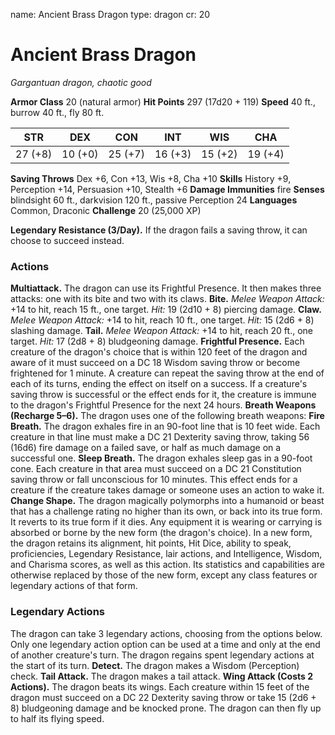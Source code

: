 name: Ancient Brass Dragon
type: dragon
cr: 20

# Ancient Brass Dragon
_Gargantuan dragon, chaotic good_

**Armor Class** 20 (natural armor)
**Hit Points** 297 (17d20 + 119)
**Speed** 40 ft., burrow 40 ft., fly 80 ft.

| STR     | DEX     | CON     | INT     | WIS     | CHA     |
|---------|---------|---------|---------|---------|---------|
| 27 (+8) | 10 (+0) | 25 (+7) | 16 (+3) | 15 (+2) | 19 (+4) |

**Saving Throws** Dex +6, Con +13, Wis +8, Cha +10
**Skills** History +9, Perception +14, Persuasion +10, Stealth +6
**Damage Immunities** fire
**Senses** blindsight 60 ft., darkvision 120 ft., passive Perception 24
**Languages** Common, Draconic
**Challenge** 20 (25,000 XP)

**Legendary Resistance (3/Day).** If the dragon fails a saving throw, it can choose to succeed instead.

### Actions
**Multiattack.** The dragon can use its Frightful Presence. It then makes three attacks: one with its bite and two with its claws.
**Bite.** _Melee Weapon Attack:_ +14 to hit, reach 15 ft., one target. _Hit:_ 19 (2d10 + 8) piercing damage.
**Claw.** _Melee Weapon Attack:_ +14 to hit, reach 10 ft., one target. _Hit:_ 15 (2d6 + 8) slashing damage.
**Tail.** _Melee Weapon Attack:_ +14 to hit, reach 20 ft., one target. _Hit:_ 17 (2d8 + 8) bludgeoning damage.
**Frightful Presence.** Each creature of the dragon's choice that is within 120 feet of the dragon and aware of it must succeed on a DC 18 Wisdom saving throw or become frightened for 1 minute. A creature can repeat the saving throw at the end of each of its turns, ending the effect on itself on a success. If a creature's saving throw is successful or the effect ends for it, the creature is immune to the dragon's Frightful Presence for the next 24 hours.
**Breath Weapons (Recharge 5–6).** The dragon uses one of the following breath weapons:
**Fire Breath.** The dragon exhales fire in an 90-foot line that is 10 feet wide. Each creature in that line must make a DC 21 Dexterity saving throw, taking 56 (16d6) fire damage on a failed save, or half as much damage on a successful one.
**Sleep Breath.** The dragon exhales sleep gas in a 90-foot cone. Each creature in that area must succeed on a DC 21 Constitution saving throw or fall unconscious for 10 minutes. This effect ends for a creature if the creature takes damage or someone uses an action to wake it.
**Change Shape.** The dragon magically polymorphs into a humanoid or beast that has a challenge rating no higher than its own, or back into its true form. It reverts to its true form if it dies. Any equipment it is wearing or carrying is absorbed or borne by the new form (the dragon's choice).
In a new form, the dragon retains its alignment, hit points, Hit Dice, ability to speak, proficiencies, Legendary Resistance, lair actions, and Intelligence, Wisdom, and Charisma scores, as well as this action. Its statistics and capabilities are otherwise replaced by those of the new form, except any class features or legendary actions of that form.

### Legendary Actions
The dragon can take 3 legendary actions, choosing from the options below. Only one legendary action option can be used at a time and only at the end of another creature's turn. The dragon regains spent legendary actions at the start of its turn.
**Detect.** The dragon makes a Wisdom (Perception) check.
**Tail Attack.** The dragon makes a tail attack.
**Wing Attack (Costs 2 Actions).** The dragon beats its wings. Each creature within 15 feet of the dragon must succeed on a DC 22 Dexterity saving throw or take 15 (2d6 + 8) bludgeoning damage and be knocked prone. The dragon can then fly up to half its flying speed.
